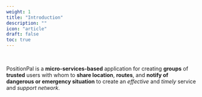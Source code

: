 ```yaml
---
weight: 1
title: "Introduction"
description: ""
icon: "article"
draft: false
toc: true
---
```


<br>

PositionPal is a **micro-services-based** application for creating **groups** of **trusted** users with whom to **share location**, **routes**, and **notify of dangerous or emergency situation** to create an _effective_ and _timely_ service and _support network_.
